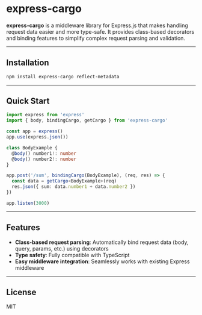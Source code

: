 # express-cargo

**express-cargo** is a middleware library for Express.js that makes handling request data easier and more type-safe.
It provides class-based decorators and binding features to simplify complex request parsing and validation.

---

## Installation

```bash
npm install express-cargo reflect-metadata
```

---

## Quick Start

```ts
import express from 'express'
import { body, bindingCargo, getCargo } from 'express-cargo'

const app = express()
app.use(express.json())

class BodyExample {
  @body() number1!: number
  @body() number2!: number
}

app.post('/sum', bindingCargo(BodyExample), (req, res) => {
  const data = getCargo<BodyExample>(req)
  res.json({ sum: data.number1 + data.number2 })
})

app.listen(3000)
```

---

## Features

* **Class-based request parsing**: Automatically bind request data (body, query, params, etc.) using decorators
* **Type safety**: Fully compatible with TypeScript
* **Easy middleware integration**: Seamlessly works with existing Express middleware

---

## License

MIT
